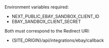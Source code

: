 Environment variables required:

- NEXT_PUBLIC_EBAY_SANDBOX_CLIENT_ID
- EBAY_SANDBOX_CLIENT_SECRET

Both must correspond to the Redirect URI:
- {SITE_ORIGIN}/api/integrations/ebay/callback





